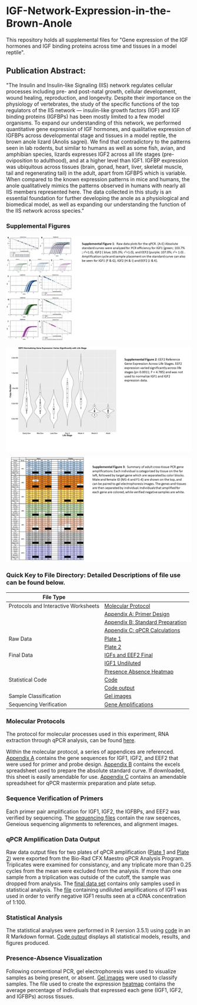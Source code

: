 # IGF-Network-Expression-in-the-Brown-Anole
This repository holds all supplemental files for "Gene expression of the IGF hormones and IGF binding proteins across time and tissues in a model reptile".

## Publication Abstract: 
"The Insulin and Insulin-like Signaling (IIS) network regulates cellular processes including pre- and post-natal growth, cellular development, wound healing, reproduction, and longevity.  Despite their importance on the physiology of vertebrates, the study of the specific functions of the top regulators of the IIS network — insulin-like growth factors (IGF) and IGF binding proteins (IGFBPs) has been mostly limited to a few model organisms. To expand our understanding of this network, we performed quantitative gene expression of IGF hormones, and qualitative expression of IGFBPs across developmental stage and tissues in a model reptile, the brown anole lizard (Anolis sagrei). We find that contradictory to the patterns seen in lab rodents, but similar to humans as well as some fish, avian, and amphibian species, lizards expresses IGF2 across all life stages (pre-oviposition to adulthood), and at a higher level than IGF1. IGFBP expression was ubiquitous across tissues (brain, gonad, heart, liver, skeletal muscle, tail and regenerating tail) in the adult, apart from IGFBP5 which is variable. When compared to the known expression patterns in mice and humans, the anole qualitatively mimics the patterns observed in humans with nearly all IIS members represented here. The data collected in this study is an essential foundation for further developing the anole as a physiological and biomedical model, as well as expanding our understanding the function of the IIS network across species."

### Supplemental Figures
![Supplemental Figure 1](Supp.Fig.1b.jpg)

![Supplemental Figure 2](Supp.Fig.2.jpg)

![Supplemental Figure 3](Supp.Fig.3.jpg)




### Quick Key to File Directory: Detailed Descriptions of file use can be found below.
File Type | &nbsp;
------------------------------------ | -----------------------------------------------------
Protocols and Interactive Worksheets | [Molecular Protocol](Brown.Anole.qPCR.Protocol.pdf) 
&nbsp;                               | [Appendix A: Primer Design](Appendix_A.Primer_Design.txt)
&nbsp;                               | [Appendix B: Standard Preparation](Appendix_B.Standard.Prep.Worksheet.xlsx)
&nbsp;                               | [Appendix C: qPCR Calculations](Appendix_C.qPCR.Calculations.xlsx)
Raw Data                             | [Plate 1](qPCR_Plate_10_24.zip)
&nbsp;                               | [Plate 2](qPCR_Plate_2.zip)
Final Data                           | [IGFs and EEF2 Final](combined.data.final.csv)
&nbsp;                               | [IGF1 Undiluted](undiluted.samples.csv)
&nbsp;                               | [Presence Absence Heatmap](heatmap.data2.csv)
Statistical Code                     | [Code](Publication_Code.Rmd)
&nbsp;                               | [Code output](Publication_Code.html)
Sample Classification                | [Gel images](Presence.Absence.Gel.Images.pptx)
Sequencing Verification              | [Gene Amplifications](Primer.Sequencing.Results.zip)


### Molecular Protocols 
The protocol for molecular processes used in this experiment, RNA extraction through qPCR analysis, can be found [here](Brown.Anole.qPCR.Protocol.pdf). 

Within the molecular protocol, a series of appendices are referenced. [Appendix A](Appendix_A.Primer_Design.txt) contains the gene sequences for IGF1, IGF2, and EEF2 that were used for primer and probe design. [Appendix B](Appendix_B.Standard.Prep.Worksheet.xlsx) contains the excels spreadsheet used to prepare the absolute standard curve. If downloaded, this sheet is easily amendable for use. [Appendix C](Appendix_C.qPCR.Calculations.xlsx) contains an amendable spreadsheet for qPCR mastermix preparation and plate setup. 

### Sequence Verification of Primers
Each primer pair amplification for IGF1, IGF2, the IGFBPs, and EEF2 was verified by sequencing. The [sequencing files](Primer.Sequencing.Results.zip) contain the raw seqences, Geneious sequencing alignments to references, and alignment images. 

### qPCR Amplification Data Output 
Raw data output files for two plates of qPCR amplification ([Plate 1](qPCR_Plate_10_24.zip) and [Plate 2](qPCR_Plate_2.zip)) were exported from the Bio-Rad CFX Maestro qPCR Analysis Program. Triplicates were examined for consistancy, and any triplicate more than 0.25 cycles from the mean were excluded from the analysis. If more than one sample from a triplication was outside of the cutoff, the sample was dropped from analysis. The [final data set](combined.data.final.csv) contains only samples used in statistical analysis.
The [file](undiluted.samples.csv) containing undiluted amplifications of IGF1 was used in order to verify negative IGF1 results seen at a cDNA concentration of 1:100. 

### Statistical Analysis 
The statistical analyses were performed in R (version 3.5.1) using [code](Publication_Code.Rmd) in an R Markdown format. [Code output](Publication_Code.html) displays all statistical models, results, and figures produced. 

### Presence-Absence Visualization
Following conventional PCR, gel electrophoresis was used to visualize samples as being present, or absent. [Gel images](Presence.Absence.Gel.Images.pptx) were used to classify samples. The file used to create the expression [heatmap](heatmap.data2.csv) contains the average percentage of indivdiuals that expressed each gene (IGF1, IGF2, and IGFBPs) across tissues. 
